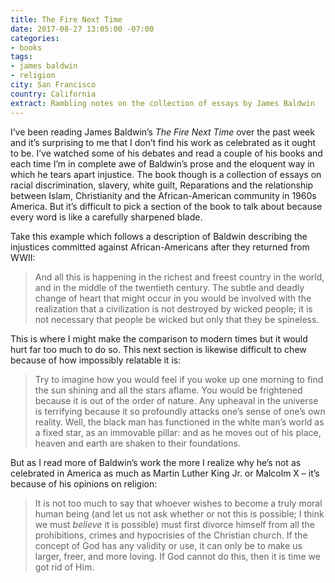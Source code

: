 ```yaml
---
title: The Fire Next Time
date: 2017-08-27 13:05:00 -07:00
categories:
- books
tags:
- james baldwin
- religion
city: San Francisco
country: California
extract: Rambling notes on the collection of essays by James Baldwin
---
```


I’ve been reading James Baldwin’s _The Fire Next Time_ over the past week and it’s surprising to me that I don’t find his work as celebrated as it ought to be. I’ve watched some of his debates and read a couple of his books and each time I’m in complete awe of Baldwin’s prose and the eloquent way in which he tears apart injustice. The book though is a collection of essays on racial discrimination, slavery, white guilt, Reparations and the relationship between Islam, Christianity and the African-American community in 1960s America. But it’s difficult to pick a section of the book to talk about because every word is like a carefully sharpened blade.

Take this example which follows a description of Baldwin describing the injustices committed against African-Americans after they returned from WWII:

> And all this is happening in the richest and freest country in the world, and in the middle of the twentieth century. The subtle and deadly change of heart that might occur in you would be involved with the realization that a civilization is not destroyed by wicked people; it is not necessary that people be wicked but only that they be spineless.

This is where I might make the comparison to modern times but it would hurt far too much to do so. This next section is likewise difficult to chew because of how impossibly relatable it is:

> Try to imagine how you would feel if you woke up one morning to find the sun shining and all the stars aflame. You would be frightened because it is out of the order of nature. Any upheaval in the universe is terrifying because it so profoundly attacks one’s sense of one’s own reality. Well, the black man has functioned in the white man’s world as a fixed star, as an immovable pillar: and as he moves out of his place, heaven and earth are shaken to their foundations.

But as I read more of Baldwin’s work the more I realize why he’s not as celebrated in America as much as Martin Luther King Jr. or Malcolm X – it’s because of his opinions on religion:

> It is not too much to say that whoever wishes to become a truly moral human being (and let us not ask whether or not this is possible; I think we must _believe_ it is possible) must first divorce himself from all the prohibitions, crimes and hypocrisies of the Christian church. If the concept of God has any validity or use, it can only be to make us larger, freer, and more loving. If God cannot do this, then it is time we got rid of Him.
